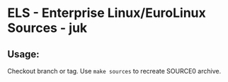 # ELS - Enterprise Linux/EuroLinux Sources - juk
 
## Usage:
  Checkout branch or tag. Use `make sources` to recreate  SOURCE0 archive.
